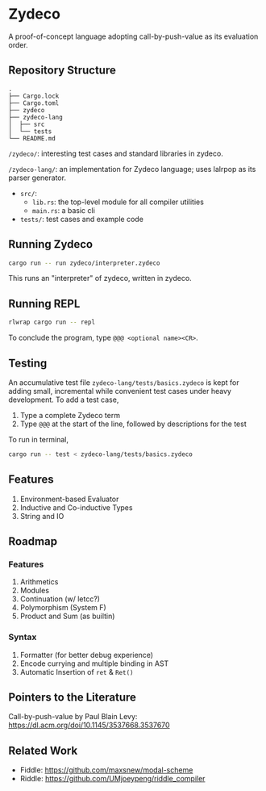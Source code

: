 # Zydeco

A proof-of-concept language adopting call-by-push-value as its evaluation order.

## Repository Structure

```plain
.
├── Cargo.lock
├── Cargo.toml
├── zydeco
├── zydeco-lang
│  ├── src
│  └── tests
└── README.md
```

`/zydeco/`: interesting test cases and standard libraries in zydeco.

`/zydeco-lang/`: an implementation for Zydeco language; uses lalrpop as its parser generator.

- `src/`:
  - `lib.rs`: the top-level module for all compiler utilities
  - `main.rs`: a basic cli
- `tests/`: test cases and example code

## Running Zydeco

```bash
cargo run -- run zydeco/interpreter.zydeco
```

This runs an "interpreter" of zydeco, written in zydeco.

## Running REPL

```bash
rlwrap cargo run -- repl
```

To conclude the program, type `@@@ <optional name><CR>`.

## Testing

An accumulative test file `zydeco-lang/tests/basics.zydeco` is kept for adding small, incremental while convenient test cases under heavy development. To add a test case,

1. Type a complete Zydeco term
2. Type `@@@` at the start of the line, followed by descriptions for the test

To run in terminal,

```bash
cargo run -- test < zydeco-lang/tests/basics.zydeco
```

## Features

1. Environment-based Evaluator
2. Inductive and Co-inductive Types
3. String and IO

## Roadmap

### Features

1. Arithmetics
2. Modules
3. Continuation (w/ letcc?)
4. Polymorphism (System F)
5. Product and Sum (as builtin)

### Syntax

1. Formatter (for better debug experience)
2. Encode currying and multiple binding in AST
3. Automatic Insertion of `ret` & `Ret()`

## Pointers to the Literature

Call-by-push-value by Paul Blain Levy: https://dl.acm.org/doi/10.1145/3537668.3537670

## Related Work

- Fiddle: <https://github.com/maxsnew/modal-scheme>
- Riddle: <https://github.com/UMjoeypeng/riddle_compiler>
